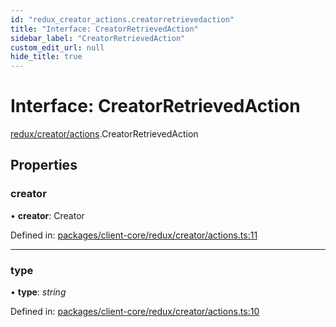 ```yaml
---
id: "redux_creator_actions.creatorretrievedaction"
title: "Interface: CreatorRetrievedAction"
sidebar_label: "CreatorRetrievedAction"
custom_edit_url: null
hide_title: true
---
```


# Interface: CreatorRetrievedAction

[redux/creator/actions](../modules/redux_creator_actions.md).CreatorRetrievedAction

## Properties

### creator

• **creator**: Creator

Defined in: [packages/client-core/redux/creator/actions.ts:11](https://github.com/xr3ngine/xr3ngine/blob/66a84a950/packages/client-core/redux/creator/actions.ts#L11)

___

### type

• **type**: *string*

Defined in: [packages/client-core/redux/creator/actions.ts:10](https://github.com/xr3ngine/xr3ngine/blob/66a84a950/packages/client-core/redux/creator/actions.ts#L10)
